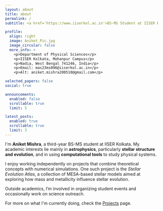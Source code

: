 ```yaml
---
layout: about
title: about
permalink: /
subtitle: <a href='https://www.iiserkol.ac.in'>BS-MS Student at IISER Kolkata</a>. Interested in Astrophysics and Computational Modeling.

profile:
  align: right
  image: Aniket_Pic.jpg
  image_circular: false
  more_info: >
    <p>Department of Physical Sciences</p>
    <p>IISER Kolkata, Mohanpur Campus</p>
    <p>Nadia, West Bengal 741246, India</p>
    <p>Email: mas23ms096@iiserkol.ac.in</p>
    <p>Alt: aniket.mishra200510@gmail.com</p>

selected_papers: false
social: true

announcements:
  enabled: false
  scrollable: true
  limit: 5

latest_posts:
  enabled: true
  scrollable: true
  limit: 3
---
```


I'm **Aniket Mishra**, a third-year BS-MS student at IISER Kolkata. My academic interests lie mainly in **astrophysics**, particularly **stellar structure and evolution**, and in using **computational tools** to study physical systems.

I enjoy working independently on projects that combine theoretical concepts with numerical simulations. One such project is the _Stellar Evolution Atlas_, a collection of MESA-based stellar models aimed at exploring how mass and metallicity influence stellar evolution.

Outside academics, I’m involved in organizing student events and occasionally work on science outreach.

For more on what I'm currently doing, check the [Projects](/projects/) page.

